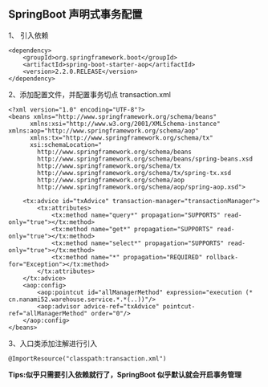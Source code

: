## SpringBoot 声明式事务配置

1、 引入依赖

    <dependency>
        <groupId>org.springframework.boot</groupId>
        <artifactId>spring-boot-starter-aop</artifactId>
        <version>2.2.0.RELEASE</version>
    </dependency>

2、添加配置文件，并配置事务切点 transaction.xml

    <?xml version="1.0" encoding="UTF-8"?>
    <beans xmlns="http://www.springframework.org/schema/beans"
          xmlns:xsi="http://www.w3.org/2001/XMLSchema-instance" xmlns:aop="http://www.springframework.org/schema/aop"
          xmlns:tx="http://www.springframework.org/schema/tx"
          xsi:schemaLocation="
            http://www.springframework.org/schema/beans
            http://www.springframework.org/schema/beans/spring-beans.xsd
            http://www.springframework.org/schema/tx
            http://www.springframework.org/schema/tx/spring-tx.xsd
            http://www.springframework.org/schema/aop
            http://www.springframework.org/schema/aop/spring-aop.xsd">

        <tx:advice id="txAdvice" transaction-manager="transactionManager">
            <tx:attributes>
                <tx:method name="query*" propagation="SUPPORTS" read-only="true"></tx:method>
                <tx:method name="get*" propagation="SUPPORTS" read-only="true"></tx:method>
                <tx:method name="select*" propagation="SUPPORTS" read-only="true"></tx:method>
                <tx:method name="*" propagation="REQUIRED" rollback-for="Exception"></tx:method>
            </tx:attributes>
        </tx:advice>
        <aop:config>
            <aop:pointcut id="allManagerMethod" expression="execution (* cn.nanami52.warehouse.service.*.*(..))"/>
            <aop:advisor advice-ref="txAdvice" pointcut-ref="allManagerMethod" order="0"/>
        </aop:config>
    </beans>

3、入口类添加注解进行引入

    @ImportResource("classpath:transaction.xml")

**Tips:似乎只需要引入依赖就行了，SpringBoot 似乎默认就会开启事务管理**
